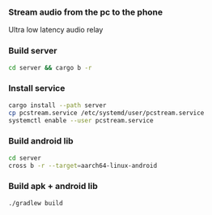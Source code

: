 ### Stream audio from the pc to the phone
Ultra low latency audio relay

### Build server
```bash
cd server && cargo b -r
```

### Install service
```bash
cargo install --path server
cp pcstream.service /etc/systemd/user/pcstream.service
systemctl enable --user pcstream.service
```

### Build android lib
```bash
cd server
cross b -r --target=aarch64-linux-android
```

### Build apk + android lib
```bash
./gradlew build
```

